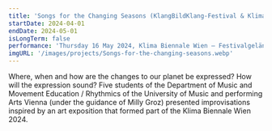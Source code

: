 ```yaml
---
title: 'Songs for the Changing Seasons (KlangBildKlang-Festival & Klima Biennale Wien)'
startDate: 2024-04-01
endDate: 2024-05-01
isLongTerm: false
performance: 'Thursday 16 May 2024, Klima Biennale Wien – Festivalgelände am Nordwestbahnhof'
imgURL: '/images/projects/Songs-for-the-changing-seasons.webp'
---
```

Where, when and how are the changes to our planet be expressed? How will the expression sound? Five students of the Department of Music and Movement Education / Rhythmics of the University of Music and performing Arts Vienna (under the guidance of Milly Groz) presented improvisations inspired by an art exposition that formed part of the Klima Biennale Wien 2024.